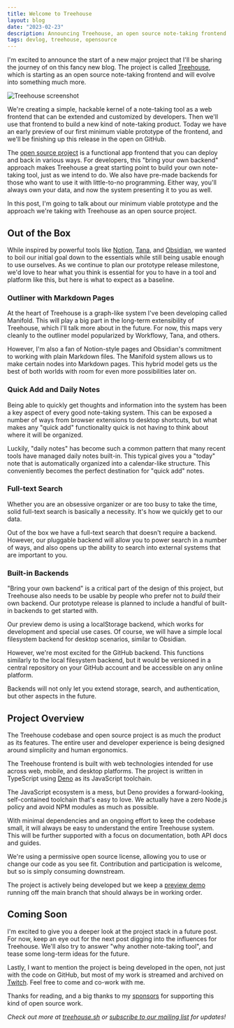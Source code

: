 ```yaml
---
title: Welcome to Treehouse
layout: blog
date: "2023-02-23"
description: Announcing Treehouse, an open source note-taking frontend and will evolve into something much more.
tags: devlog, treehouse, opensource
---
```


I'm excited to announce the start of a new major project that I'll be sharing the journey of on this fancy new blog. The project is called [Treehouse](https://treehouse.sh/), which is starting as an open source note-taking frontend and will evolve into something much more.

![Treehouse screenshot](https://treehouse.sh/photos/hero-image.png)

We're creating a simple, hackable kernel of a note-taking tool as a web frontend that can be extended and customized by developers. Then we'll use that frontend to build a new kind of note-taking product. Today we have an early preview of our first minimum viable prototype of the frontend, and we'll be finishing up this release in the open on GitHub.

The [open source project](https://github.com/treehousedev/treehouse) is a functional app frontend that you can deploy and back in various ways. For developers, this "bring your own backend" approach makes Treehouse a great starting point to build your own note-taking tool, just as we intend to do. We also have pre-made backends for those who want to use it with little-to-no programming. Either way, you'll always own your data, and now the system presenting it to you as well. 

In this post, I'm going to talk about our minimum viable prototype and the approach we're taking with Treehouse as an open source project.

## Out of the Box

While inspired by powerful tools like [Notion](https://www.notion.so/), [Tana](https://tana.inc/), and [Obsidian](https://obsidian.md/), we wanted to boil our initial goal down to the essentials while still being usable enough to use ourselves. As we continue to plan our prototype release milestone, we'd love to hear what you think is essential for you to have in a tool and platform like this, but here is what to expect as a baseline.

### Outliner with Markdown Pages

At the heart of Treehouse is a graph-like system I've been developing called Manifold. This will play a big part in the long-term extensibility of Treehouse, which I'll talk more about in the future. For now, this maps very cleanly to the outliner model popularized by Workflowy, Tana, and others.

However, I'm also a fan of Notion-style pages and Obsidian's commitment to working with plain Markdown files. The Manifold system allows us to make certain nodes into Markdown pages. This hybrid model gets us the best of both worlds with room for even more possibilities later on.

### Quick Add and Daily Notes

Being able to quickly get thoughts and information into the system has been a key aspect of every good note-taking system. This can be exposed a number of ways from browser extensions to desktop shortcuts, but what makes any "quick add" functionality quick is not having to think about where it will be organized.

Luckily, "daily notes" has become such a common pattern that many recent tools have managed daily notes built-in. This typical gives you a "today" note that is automatically organized into a calendar-like structure. This conveniently becomes the perfect destination for "quick add" notes.

### Full-text Search

Whether you are an obsessive organizer or are too busy to take the time, solid full-text search is basically a necessity. It's how we quickly get to our data. 

Out of the box we have a full-text search that doesn't require a backend. However, our pluggable backend will allow you to power search in a number of ways, and also opens up the ability to search into external systems that are important to you.

### Built-in Backends

"Bring your own backend" is a critical part of the design of this project, but Treehouse also needs to be usable by people who prefer not to *build* their own backend. Our prototype release is planned to include a handful of built-in backends to get started with.

Our preview demo is using a localStorage backend, which works for development and special use cases. Of course, we will have a simple local filesystem backend for desktop scenarios, similar to Obsidian.

However, we're most excited for the GitHub backend. This functions similarly to the local filesystem backend, but it would be versioned in a central repository on your GitHub account and be accessible on any online platform.

Backends will not only let you extend storage, search, and authentication, but other aspects in the future. 

## Project Overview

The Treehouse codebase and open source project is as much the product as its features. The entire user and developer experience is being designed around simplicity and human ergonomics.

The Treehouse frontend is built with web technologies intended for use across web, mobile, and desktop platforms. The project is written in TypeScript using [Deno](https://deno.land/) as its JavaScript toolchain.

The JavaScript ecosystem is a mess, but Deno provides a forward-looking, self-contained toolchain that's easy to love. We actually have a zero Node.js policy and avoid NPM modules as much as possible.

With minimal dependencies and an ongoing effort to keep the codebase small, it will always be easy to understand the entire Treehouse system. This will be further supported with a focus on documentation, both API docs and guides.

We're using a permissive open source license, allowing you to use or change our code as you see fit. Contribution and participation is welcome, but so is simply consuming downstream. 

The project is actively being developed but we keep a [preview demo](https://treehouse.sh/demo/) running off the main branch that should always be in working order.

## Coming Soon

I'm excited to give you a deeper look at the project stack in a future post. For now, keep an eye out for the next post digging into the influences for Treehouse. We'll also try to answer "why another note-taking tool", and tease some long-term ideas for the future.

Lastly, I want to mention the project is being developed in the open, not just with the code on GitHub, but most of my work is streamed and archived on [Twitch](https://www.twitch.tv/progrium). Feel free to come and co-work with me.

Thanks for reading, and a big thanks to my [sponsors](https://github.com/sponsors/progrium/) for supporting this kind of open source work. 

*Check out more at [treehouse.sh](https://treehouse.sh) or [subscribe to our mailing list](http://eepurl.com/iluc5v) for updates!*
